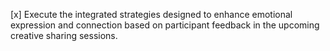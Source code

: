 [x] Execute the integrated strategies designed to enhance emotional expression and connection based on participant feedback in the upcoming creative sharing sessions.